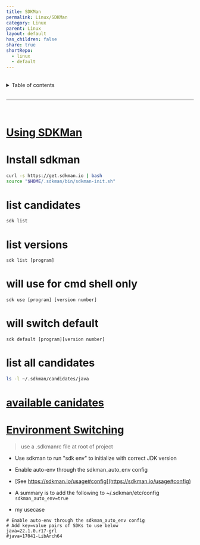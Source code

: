 ```yaml
---
title: SDKMan
permalink: Linux/SDKMan
category: Linux
parent: Linux
layout: default
has_children: false
share: true
shortRepo:
  - linux
  - default    
---
```



<br/>    

<details markdown="block">    
<summary>    
Table of contents    
</summary>    
{: .text-delta }    
1. TOC    
{:toc}    
</details>    

<br/>    

***    

<br/>    

# [Using SDKMan](https://sdkman.io/usage)

# Install sdkman

```bash    
curl -s https://get.sdkman.io | bash     
source "$HOME/.sdkman/bin/sdkman-init.sh"     
```    

# list candidates

```shell    
sdk list     
```    

# list versions

```shell    
sdk list [program]     
```    

# will use for cmd shell only

```shell    
sdk use [program] [version number]     
```    

# will switch default

```shell    
sdk default [program][version number]     
```    

# list all candidates

```bash    
ls -l ~/.sdkman/candidates/java    
```    

# [available canidates](https://api.sdkman.io/2/candidates/java/Darwin/versions/list?installed=)

# [Environment Switching](https://sdkman.io/usage)

> use a .sdkmanrc file at root of project

- Use sdkman to run "sdk env" to initialize with correct JDK version
- Enable auto-env through the sdkman_auto_env config
- [See https://sdkman.io/usage#config](https://sdkman.io/usage#config)
- A summary is to add the following to ~/.sdkman/etc/config
  ```sdkman_auto_env=true```

- my usecase

```text
# Enable auto-env through the sdkman_auto_env config
# Add key=value pairs of SDKs to use below
java=22.1.0.r17-grl
#java=17041-LibArch64
```